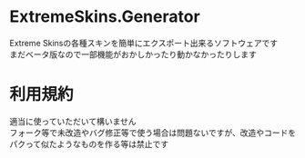 # ExtremeSkins.Generator

Extreme Skinsの各種スキンを簡単にエクスポート出来るソフトウェアです<br>
まだベータ版なので一部機能がおかしかったり動かなかったりします

# 利用規約
適当に使っていただいて構いません<br>
フォーク等で未改造やバグ修正等で使う場合は問題ないですが、改造やコードをパクって似たようなものを作る等は禁止です
